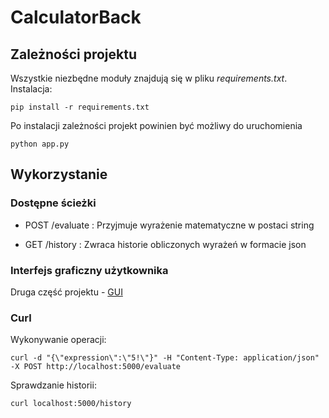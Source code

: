 # CalculatorBack
## Zależności projektu
Wszystkie niezbędne moduły znajdują się w pliku *requirements.txt*. Instalacja:

    pip install -r requirements.txt

Po instalacji zależności projekt powinien być możliwy do uruchomienia
    
    python app.py

## Wykorzystanie
### Dostępne ścieżki
- POST /evaluate 
: Przyjmuje wyrażenie matematyczne w postaci string

- GET /history
: Zwraca historie obliczonych wyrażeń w formacie json

### Interfejs graficzny użytkownika
Druga część projektu - [GUI](https://github.com/FunnyPaper/Calculator-Front)
### Curl
Wykonywanie operacji:

    curl -d "{\"expression\":\"5!\"}" -H "Content-Type: application/json" -X POST http://localhost:5000/evaluate
Sprawdzanie historii:

    curl localhost:5000/history